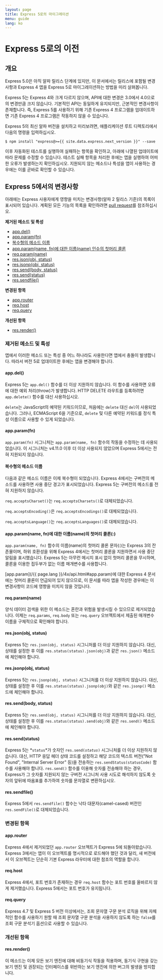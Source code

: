 ```yaml
---
layout: page
title: Express 5로의 마이그레이션
menu: guide
lang: ko
---
```


# Express 5로의 이전

<h2 id="overview">개요</h2>

Express 5.0은 아직 알파 릴리스 단계에 있지만, 이 문서에서는 릴리스에 포함될 변경사항과 Express 4 앱을 Express 5로 마이그레이션하는 방법을 미리 살펴봅니다.

Express 5는 Express 4와 크게 다르지 않으며, API에 대한 변경은 3.0에서 4.0으로의 변경만큼 크지 않습니다.  기본적인 API는 동일하게 유지되지만, 근본적인 변경사항이 존재합니다. 즉, Express 5를 사용하기 위해 기존 Express 4 프로그램을 업데이트하면 기존 Express 4 프로그램은 작동하지 않을 수 있습니다.

Express 5의 최신 알파 버전을 설치하고 미리보려면, 애플리케이션 루트 디렉토리에서 다음의 명령을 입력하십시오.

```console
$ npm install "express@>={{ site.data.express.next_version }}" --save
```

이후 자동화된 테스트를 실행하여 실패하는 항목을 확인하고, 아래에 나열된 업데이트에 따라 문제를 수정할 수 있습니다. 테스트 실패 항목을 처리한 후에는 앱을 실행하여 어떠한 오류가 발생하는지 확인하십시오. 지원되지 않는 메소드나 특성을 앱이 사용하는 경우에는 이를 곧바로 확인할 수 있습니다.

<h2 id="changes">Express 5에서의 변경사항</h2>

아래에는 Express 사용자에게 영향을 미치는 변경사항(알파 2 릴리스 기준)의 목록이 표시되어 있습니다.
계획된 모든 기능의 목록을 확인하려면 [pull request](https://github.com/expressjs/express/pull/2237)를 참조하십시오.

**제거된 메소드 및 특성**

<ul class="doclist">
  <li><a href="#app.del">app.del()</a></li>
  <li><a href="#app.param">app.param(fn)</a></li>
  <li><a href="#plural">복수형의 메소드 이름</a></li>
  <li><a href="#leading">app.param(name, fn)에 대한 이름(name) 인수의 첫머리 콜론</a></li>
  <li><a href="#req.param">req.param(name)</a></li>
  <li><a href="#res.json">res.json(obj, status)</a></li>
  <li><a href="#res.jsonp">res.jsonp(obj, status)</a></li>
  <li><a href="#res.send.body">res.send(body, status)</a></li>
  <li><a href="#res.send.status">res.send(status)</a></li>
  <li><a href="#res.sendfile">res.sendfile()</a></li>
</ul>

**변경된 항목**

<ul class="doclist">
  <li><a href="#app.router">app.router</a></li>
  <li><a href="#req.host">req.host</a></li>
  <li><a href="#req.query">req.query</a></li>
</ul>

**개선된 항목**

<ul class="doclist">
  <li><a href="#res.render">res.render()</a></li>
</ul>

<h3>제거된 메소드 및 특성</h3>

앱에서 이러한 메소드 또는 특성 중 어느 하나라도 사용한다면 앱에서 충돌이 발생합니다. 따라서 버전 5로 업데이트한 후에는 앱을 변경해야 합니다.

<h4 id="app.del">app.del()</h4>

Express 5는 `app.del()` 함수를 더 이상 지원하지 않습니다. 이 함수를 사용하면 오류에 대한 예외 처리(throw)가 발생합니다. HTTP DELETE 라우트를 등록하려면 `app.delete()` 함수를 대신 사용하십시오.

`delete`는 JavaScript의 예약된 키워드이므로, 처음에는 `delete` 대신 `del`이 사용되었습니다. 그러나, ECMAScript 6을 기준으로, `delete` 및 다른 예약된 키워드를 정식 특성 이름으로 사용할 수 있게 되었습니다.

<h4 id="app.param">app.param(fn)</h4>

`app.param(fn)` 시그니처는 `app.param(name, fn)` 함수의 작동을 수정하는 데 사용되었습니다. 이 시그니처는 v4.11.0 이후 더 이상 사용되지 않았으며 Express 5에서는 전혀 지원되지 않습니다.

<h4 id="plural">복수형의 메소드 이름</h4>

다음과 같은 메소드 이름은 이제 복수형이 되었습니다. Express 4에서는 구버전의 메소드를 사용하면 사용 중단 경고가 표시되었습니다.  Express 5는 구버전의 메소드를 전혀 지원하지 않습니다.

`req.acceptsCharset()`는 `req.acceptsCharsets()`로 대체되었습니다.

`req.acceptsEncoding()`은 `req.acceptsEncodings()`로 대체되었습니다.

`req.acceptsLanguage()`는 `req.acceptsLanguages()`로 대체되었습니다.

<h4 id="leading">app.param(name, fn)에 대한 이름(name)의 첫머리 콜론(:)</h4>

`app.param(name, fn)` 함수의 이름(name)의 첫머리 콜론 문자(:)는 Express 3의 잔존물이며, 하위 호환성을 위해 Express 4에서는 첫머리 콜론을 지원하면서 사용 중단 알림을 표시했습니다. Express 5는 아무런 메시지 표시 없이 첫머리 콜론을 무시하며, 콜론을 이용한 접두부가 없는 이름 매개변수를 사용합니다.

[app.param](/{{ page.lang }}/4x/api.html#app.param)에 대한 Express 4 문서에는 첫머리 콜론이 언급되어 있지 않으므로, 이 문서를 따라 앱을 작성한 경우에는 이 변경사항이 코드에 영향을 미치지 않을 것입니다.

<h4 id="req.param">req.param(name)</h4>

양식 데이터 검색을 위한 이 메소드는 혼란과 위험을 발생시킬 수 있으므로 제거되었습니다. 이제는 `req.params`, `req.body` 또는 `req.query` 오브젝트에서 제출된 매개변수 이름을 구체적으로 확인해야 합니다.

<h4 id="res.json">res.json(obj, status)</h4>

Express 5는 `res.json(obj, status)` 시그니처를 더 이상 지원하지 않습니다. 대신, 상태를 설정한 후 이를 `res.status(status).json(obj)`과 같은 `res.json()` 메소드에 체인해야 합니다.

<h4 id="res.jsonp">res.jsonp(obj, status)</h4>

Express 5는 `res.jsonp(obj, status)` 시그니처를 더 이상 지원하지 않습니다. 대신, 상태를 설정한 후 이를 `res.status(status).jsonp(obj)`와 같은 `res.jsonp()` 메소드에 체인해야 합니다.

<h4 id="res.send.body">res.send(body, status)</h4>

Express 5는 `res.send(obj, status)` 시그니처를 더 이상 지원하지 않습니다. 대신, 상태를 설정한 후 이를 `res.status(status).send(obj)`와 같은 `res.send()` 메소드에 체인해야 합니다.

<h4 id="res.send.status">res.send(status)</h4>

Express 5는 *`status`*가 숫자인 <code>res.send(<em>status</em>)</code> 시그니처를 더 이상 지원하지 않습니다. 대신, HTTP 응답 헤더 상태 코드를 설정하고 해당 코드의 텍스트 버전("Not Found", "Internal Server Error" 등)을 전송하는 `res.sendStatus(statusCode)` 함수를 사용해야 합니다.
`res.send()` 함수를 이용해 숫자를 전송해야 하는 경우, Express가 그 숫자를 지원되지 않는 구버전 시그니처 사용 시도로 해석하지 않도록 숫자의 앞뒤에 따옴표를 추가하여 숫자를 문자열로 변환하십시오.

<h4 id="res.sendfile">res.sendfile()</h4>

Express 5에서 `res.sendfile()` 함수는 낙타 대문자(camel-cased) 버전인 `res.sendFile()`로 대체되었습니다.

<h3>변경된 항목</h3>

<h4 id="app.router">app.router</h4>

Express 4에서 제거되었던 `app.router` 오브젝트가 Express 5에 되돌아왔습니다. Express 3에서는 앱이 이 오브젝트를 명시적으로 로드해야 했던 것과 달리, 새 버전에서 이 오브젝트는 단순히 기본 Express 라우터에 대한 참조의 역할을 합니다.

<h4 id="req.host">req.host</h4>

Express 4에서, 포트 번호가 존재하는 경우 `req.host` 함수는 포트 번호를 올바르지 않게 제거했습니다. Express 5에서는 포트 번호가 유지됩니다.

<h4 id="req.query">req.query</h4>

Express 4.7 및 Express 5 버전 이상에서는, 조회 문자열 구문 분석 로직을 위해 자체적인 함수를 사용하기 원할 때 조회 문자열 구문 분석을 사용하지 않도록 하는 `false`를 조회 구문 분석기 옵션으로 사용할 수 있습니다.

<h3>개선된 항목</h3>

<h4 id="res.render">res.render()</h4>

이 메소드는 이제 모든 보기 엔진에 대해 비동기식 작동을 적용하며, 동기식 구현을 갖는 보기 엔진 및 권장되는 인터페이스를 위반하는 보기 엔진에 의한 버그의 발생을 방지합니다.
